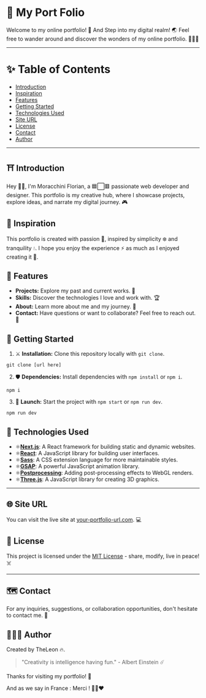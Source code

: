 # 🦁 My Port Folio

Welcome to my online portfolio! 💎 And Step into my digital realm! 🌏
Feel free to wander around and discover the wonders of my online portfolio. 🥷🏻🌌

---

# ✨ Table of Contents

- [Introduction](#%EF%B8%8F-introduction)
- [Inspiration](#-inspiration)
- [Features](#-features)
- [Getting Started](#-getting-started)
- [Technologies Used](#-technologies-used)
- [Site URL](#-site-url)
- [License](#-license)
- [Contact](#%EF%B8%8F-contact)
- [Author](#-author)

---

## ⛩️ Introduction

Hey 👋🏻, I'm Moracchini Florian, a 🟦⬜🟥 passionate web developer and designer. This portfolio is my creative hub, where I showcase projects, explore ideas, and narrate my digital journey. 🎮

## 🌠 Inspiration

This portfolio is created with passion 🌊, inspired by simplicity ❄️ and tranquility 💧. I hope you enjoy the experience ⚡ as much as I enjoyed creating it 🔨.

## 🐲 Features

- **Projects:** Explore my past and current works. 🚀
- **Skills:** Discover the technologies I love and work with. 🏆
- **About:** Learn more about me and my journey. 🧬
- **Contact:** Have questions or want to collaborate? Feel free to reach out. 🧧

## 🦾 Getting Started

1.  ⚔️ **Installation:**
    Clone this repository locally with `git clone`.

```
git clone [url here]
```

2. 🛡️ **Dependencies:**
   Install dependencies with `npm install` or `npm i`.

```
npm i
```

3. 🏹 **Launch:**
   Start the project with `npm start` or `npm run dev`.

```
npm run dev
```

## 🎴 Technologies Used

- ⚛️[**Next.js**](https://nextjs.org/): A React framework for building static and dynamic websites.
- ⚛️[**React**](https://reactjs.org/): A JavaScript library for building user interfaces.
- ⚛️[**Sass**](https://sass-lang.com/): A CSS extension language for more maintainable styles.
- ⚛️[**GSAP**](https://greensock.com/gsap/): A powerful JavaScript animation library.
- ⚛️[**Postprocessing**](https://www.npmjs.com/package/postprocessing): Adding post-processing effects to WebGL renders.
- ⚛️[**Three.js**](https://threejs.org/): A JavaScript library for creating 3D graphics.

---

## 🌐 Site URL

You can visit the live site at [your-portfolio-url.com](https://your-portfolio-url.com). 💻

## 🏯 License

This project is licensed under the [MIT License](LICENSE.md) - share, modify, live in peace! ☠️

---

## 🗺️ Contact

For any inquiries, suggestions, or collaboration opportunities, don't hesitate to contact me. 📜

## 🧑🏻‍💻 Author

Created by TheLeon 🔥.

> "Creativity is intelligence having fun." - Albert Einstein ☄️

Thanks for visiting my portfolio! 🩵

And as we say in France : Merci ! 💙🤍❤️

